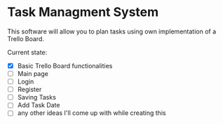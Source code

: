 # Task Managment System

This software will allow you to plan tasks using own implementation of a Trello Board.

Current state:

- [x] Basic Trello Board functionalities
- [ ] Main page 
- [ ] Login
- [ ] Register
- [ ] Saving Tasks
- [ ] Add Task Date
- [ ] any other ideas I'll come up with while creating this
